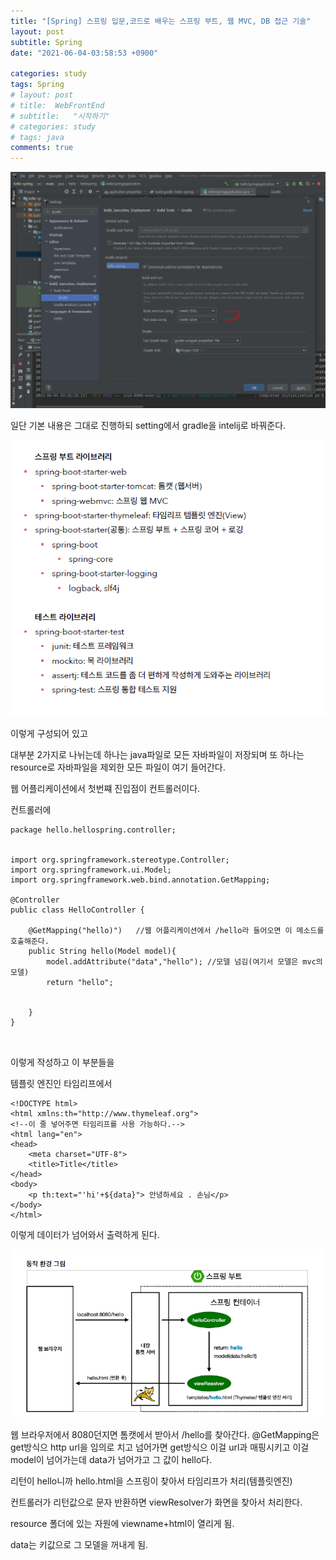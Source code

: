 ```yaml
---
title: "[Spring] 스프링 입문,코드로 배우는 스프링 부트, 웹 MVC, DB 접근 기술"
layout: post
subtitle: Spring
date: "2021-06-04-03:58:53 +0900"

categories: study
tags: Spring
# layout: post
# title:  WebFrontEnd
# subtitle:   "시작하기"
# categories: study
# tags: java
comments: true
---
```




![20210604_033321](/assets/20210604_033321.png)

일단 기본 내용은 그대로 진행하되 setting에서 gradle을 intelij로 바꿔준다.


![20210604_034116](/assets/20210604_034116.png)


이렇게 구성되어 있고

대부분 2가지로 나뉘는데 하나는 java파일로 모든 자바파일이 저장되며 또 하나는 resource로 자바파일을 제외한 모든 파일이 여기 들어간다.


웹 어플리케이션에서 첫번쨰 진입점이 컨트롤러이다.



컨트롤러에

```
package hello.hellospring.controller;


import org.springframework.stereotype.Controller;
import org.springframework.ui.Model;
import org.springframework.web.bind.annotation.GetMapping;

@Controller
public class HelloController {

    @GetMapping("hello)")   //웹 어플리케이션에서 /hello라 들어오면 이 메소드를 호출해준다.
    public String hello(Model model){
        model.addAttribute("data","hello"); //모델 넘김(여기서 모델은 mvc의 모델)
        return "hello";


    }
}



```

이렇게 작성하고 이 부분들을

템플릿 엔진인 타임리프에서

```
<!DOCTYPE html>
<html xmlns:th="http://www.thymeleaf.org">
<!--이 줄 넣어주면 타임리프를 사용 가능하다.-->
<html lang="en">
<head>
    <meta charset="UTF-8">
    <title>Title</title>
</head>
<body>
    <p th:text="'hi'+${data}"> 안녕하세요 . 손님</p>
</body>
</html>

```

이렇게 데이터가 넘어와서 출력하게 된다.

![20210604_152013](/assets/20210604_152013.png)

웹 브라우저에서 8080던지면 톰캣에서 받아서 /hello를 찾아간다.
@GetMapping은 get방식으 http url을 임의로 치고 넘어가면 get방식으
이걸 url과 매핑시키고 이걸 model이 넘어가는데 data가 넘어가고 그 값이 hello다.



리턴이 hello니까 hello.html을 스프링이 찾아서 타임리프가 처리(템플릿엔진)

컨트롤러가 리턴값으로 문자 반환하면 viewResolver가 화면을 찾아서 처리한다.

resource 폴더에 있는 자원에 viewname+html이 열리게 됨.

data는 키값으로 그 모델을 꺼내게 됨.

